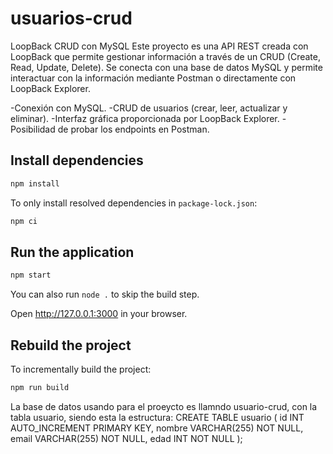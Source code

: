 # usuarios-crud

LoopBack CRUD con MySQL
Este proyecto es una API REST creada con LoopBack que permite gestionar información a través de un CRUD (Create, Read, Update, Delete). Se conecta con una base de datos MySQL y permite interactuar con la información mediante Postman o directamente con LoopBack Explorer.

-Conexión con MySQL.
-CRUD de usuarios (crear, leer, actualizar y eliminar).
-Interfaz gráfica proporcionada por LoopBack Explorer.
-Posibilidad de probar los endpoints en Postman.

## Install dependencies

```sh
npm install
```

To only install resolved dependencies in `package-lock.json`:

```sh
npm ci
```

## Run the application

```sh
npm start
```

You can also run `node .` to skip the build step.

Open http://127.0.0.1:3000 in your browser.

## Rebuild the project

To incrementally build the project:

```sh
npm run build
```

La base de datos usando para el proeycto  es llamndo usuario-crud, con la tabla usuario, siendo esta la estructura:
CREATE TABLE usuario (
    id INT AUTO_INCREMENT PRIMARY KEY,
    nombre VARCHAR(255) NOT NULL,
    email VARCHAR(255) NOT NULL,
    edad INT NOT NULL
);

